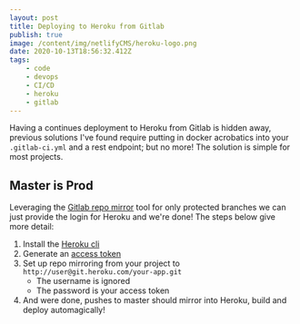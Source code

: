 ```yaml
---
layout: post
title: Deploying to Heroku from Gitlab
publish: true
image: /content/img/netlifyCMS/heroku-logo.png
date: 2020-10-13T18:56:32.412Z
tags:
    - code
    - devops
    - CI/CD
    - heroku
    - gitlab
---
```


Having a continues deployment to Heroku from Gitlab is hidden away, previous solutions I've found require putting in docker acrobatics into your `.gitlab-ci.yml` and a rest endpoint; but no more! The solution is simple for most projects.

## Master is Prod

Leveraging the [Gitlab repo mirror](https://docs.gitlab.com/ee/user/project/repository/repository_mirroring.html) tool for only protected branches we can just provide the login for Heroku and we're done! The steps below give more detail:

1. Install the [Heroku cli](https://devcenter.heroku.com/articles/heroku-cli)
1. Generate an [access token](https://devcenter.heroku.com/articles/authentication#retrieving-the-api-token)
1. Set up repo mirroring from your project to `http://user@git.heroku.com/your-app.git`
    - The username is ignored
    - The password is your access token
1. And were done, pushes to master should mirror into Heroku, build and deploy automagically!
